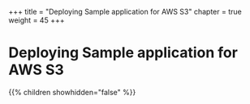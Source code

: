 +++
title = "Deploying Sample application for AWS S3"
chapter = true
weight = 45
+++

# Deploying Sample application for AWS S3

{{% children showhidden="false" %}}